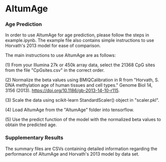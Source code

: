 # AltumAge

### Age Prediction

In order to use AltumAge for age prediction, please follow the steps in example.ipynb. The example file also contains simple instructions to use Horvath's 2013 model for ease of comparison.

The main instructions to use AltumAge are as follows:

(1) From your Illumina 27k or 450k array data, select the 21368 CpG sites from the file "CpGsites.csv" in the correct order.

(2) Normalize the beta values using BMIQCalibration in R from "Horvath, S. DNA methylation age of human tissues and cell types." Genome Biol 14, 3156 (2013). https://doi.org/10.1186/gb-2013-14-10-r115.

(3) Scale the data using scikit-learn StandardScaler() object in "scaler.pkl".

(4) Load AltumAge from the "AltumAge" folder into tensorflow.

(5) Use the predict function of the model with the normalized beta values to obtain the predicted age.

### Supplementary Results

The summary files are CSVs containing detailed information regarding the performance of AltumAge and Horvath's 2013 model by data set.
